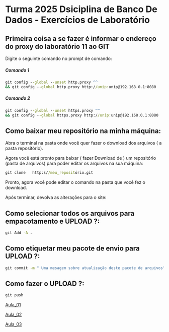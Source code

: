 # Turma 2025 Dsiciplina de Banco De Dados - Exercícios de Laboratório

## Primeira coisa a se fazer é informar o endereço do proxy do laboratório 11 ao GIT

Digite o seguinte comando no prompt de comando:

##### Comando 1
```cmd
git config --global --unset http.proxy ^^
&& git config --global http.proxy http://unip:unip@192.168.0.1:8080
```
##### Comando 2
```cmd
git config --global --unset https.proxy ^^
&& git config --global https.proxy http://unip:unip@192.168.0.1:8080
```

## Como baixar meu repositório na minha máquina:

Abra o terminal na pasta onde você quer fazer o download dos arquivos ( a pasta repositório).

Agora você está pronto para baixar ( fazer Download de ) um repositório (pasta de arquivos) para poder editar os arquivos na sua máquina:

```cmd
git clone   http:s//meu_repositório.git
```

Pronto, agora você pode editar o comando na pasta que você fez o download.

Após terminar, devolva as alterações para o site:

## Como selecionar todos os arquivos para empacotamento e UPLOAD ?:

```cmd
git Add -A .
```

## Como etiquetar meu pacote de envio para UPLOAD ?:

```cmd
git commit -m " Uma mesagem sobre atualização deste pacote de arquivos"
```

## Como fazer o UPLOAD ?:

```cmd
git push
```


[Aula_01](./Aula_01/)

[Aula_02](./Aula_01/)

[Aula_03](./Aula_03/)
